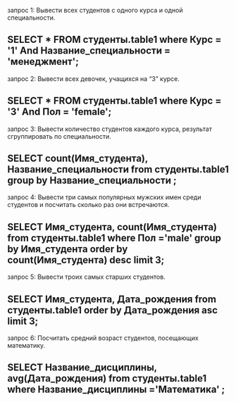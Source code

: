 запрос 1: Вывести всех студентов с одного курса и одной специальности.

SELECT * FROM студенты.table1 where Курс = '1' And Название_специальности = 'менеджмент';
---
запрос 2: Вывести всех девочек, учащихся на “3” курсе.

SELECT * FROM студенты.table1 where Курс = '3' And Пол = 'female';
---
запрос 3: Вывести количество студентов каждого курса, результат сгруппировать по специальности.

SELECT count(Имя_студента), Название_специальности from студенты.table1 group by Название_специальности ;
---
запрос 4: Вывести три самых популярных мужских имен среди студентов и посчитать сколько раз они встречаются.

SELECT Имя_студента, count(Имя_студента) from студенты.table1 where Пол ='male' group by Имя_студента order by count(Имя_студента) desc limit 3;
---
запрос 5: Вывести троих самых старших студентов.

SELECT Имя_студента, Дата_рождения from студенты.table1 order by Дата_рождения asc limit 3;
---
запрос 6: Посчитать средний возраст студентов, посещающих математику.

SELECT Название_дисциплины, avg(Дата_рождения) from студенты.table1 where Название_дисциплины ='Математика' ;
---
